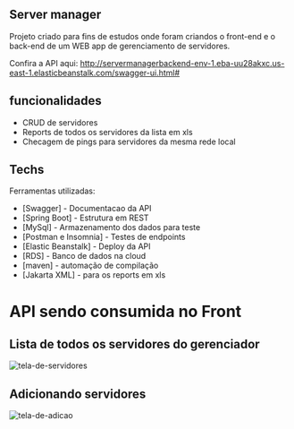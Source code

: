## Server manager
Projeto criado para fins de estudos onde foram criandos o front-end e o back-end de um WEB app de gerenciamento de servidores.

Confira a API aqui: http://servermanagerbackend-env-1.eba-uu28akxc.us-east-1.elasticbeanstalk.com/swagger-ui.html#

## funcionalidades

- CRUD de servidores
- Reports de todos os servidores da lista em xls
- Checagem de pings para servidores da mesma rede local

## Techs

Ferramentas utilizadas:

- [Swagger] - Documentacao da API
- [Spring Boot] - Estrutura em REST
- [MySql] - Armazenamento dos dados para teste
- [Postman e Insomnia] - Testes de endpoints
- [Elastic Beanstalk] - Deploy da API
- [RDS] - Banco de dados na cloud
- [maven] - automação de compilação
- [Jakarta XML] - para os reports em xls

# API sendo consumida no Front

## Lista de todos os servidores do gerenciador
![tela-de-servidores](https://user-images.githubusercontent.com/86020448/173208153-b97faf23-74f5-4bac-8731-48bb9e9ec5b5.png)

## Adicionando servidores
![tela-de-adicao](https://user-images.githubusercontent.com/86020448/173208152-63285890-36e7-416e-9efd-67dab2f55d6a.png)
